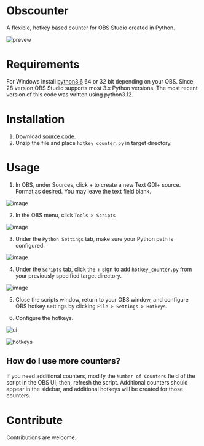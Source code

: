 # Obscounter

A flexible, hotkey based counter for OBS Studio created in Python.


![prevew](counter.gif)

# Requirements

For Windows install [python3.6](https://www.python.org/downloads/release/python-368/) 64 or 32 bit depending on your OBS. Since 28 version OBS Studio supports most 3.x Python versions. The most recent version of this code was written using python3.12.

# Installation 

1. Download [source code](https://github.com/adamleif/Counter/archive/main.zip).
2. Unzip the file and place `hotkey_counter.py` in target directory. 

# Usage

1. In OBS, under Sources, click + to create a new Text GDI+ source. Format as desired. You may leave the text field blank.

![image](https://user-images.githubusercontent.com/2420577/214267000-44e091a0-eadb-43a2-ac68-d8763b172320.png)

2. In the OBS menu, click `Tools > Scripts`

![image](https://user-images.githubusercontent.com/2420577/214267186-562deac4-ee82-46df-8ebc-5278f9429f64.png)

3. Under the `Python Settings` tab, make sure your Python path is configured.

![image](https://user-images.githubusercontent.com/2420577/214267353-7155c08d-f9eb-4053-a17f-34ada6af86f5.png)

4. Under the `Scripts` tab, click the + sign to add `hotkey_counter.py` from your previously specified target directory.

![image](https://user-images.githubusercontent.com/2420577/214267447-cb5de6cc-5b98-44d6-bb5f-cccff76be836.png)

5. Close the scripts window, return to your OBS window, and configure OBS hotkey settings by clicking `File > Settings > Hotkeys`.

6. Configure the hotkeys.

![ui](https://i.imgur.com/UobLYdS.png)

![hotkeys](https://i.imgur.com/dEC2Y6M.png)

## How do I use more counters?

If you need additional counters, modify the `Number of Counters` field of the script in the OBS UI; then, refresh the script. Additional counters should appear in the sidebar, and additional hotkeys will be created for those counters.

# Contribute 

Contributions are welcome.
